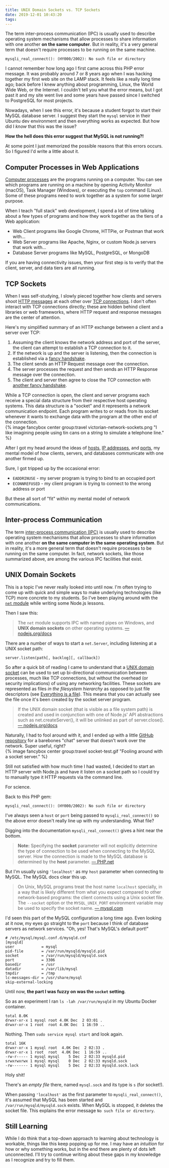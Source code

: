```yaml
---
title: UNIX Domain Sockets vs. TCP Sockets
date: 2019-12-01 10:43:20
tags:
---
```


The term inter-process communication (IPC) is usually used to describe operating system mechanisms that allow processes to share information with one another **on the same computer**. But in reality, it's a very general term that doesn't require processes to be running on the same machine.
<!-- excerpt -->

```
mysqli_real_connect(): (HY000/2002): No such file or directory
```

I cannot remember how long ago I first came across this PHP error message. It was probably around 7 or 8 years ago when I was hacking together my first web site on the LAMP stack. It feels like a really long time ago; back before I knew anything about programming, Linux, the World Wide Web, or the Internet. I couldn't tell you what the error means, but I got past it and my site went live and some years have passed since I switched to PostgreSQL for most projects.

Nowadays, when I see this error, it's because a student forgot to start their MySQL database server. I suggest they start the `mysql` service in their Ubuntu dev environment and then everything works as expected. But how did I _know_ that this was the issue?

**How the hell does this error suggest that MySQL is not running?!**

At some point I just memorized the possible reasons that this errors occurs. So I figured I'd write a little about it.

## Computer Processes in Web Applications

[Computer processes](https://en.wikipedia.org/wiki/Process_(computing)) are the programs running on a computer. You can see which programs are running on a machine by opening Activity Monitor (macOS), Task Manager (Windows), or executing the `top` command (Linux). Some of these programs need to work together as a system for some larger purpose.

When I teach "full stack" web development, I spend a lot of time talking about a few types of programs and how they work together as the tiers of a Web application:

- Web Client programs like Google Chrome, HTTPie, or Postman that work with...
- Web Server programs like Apache, Nginx, or custom Node.js servers that work with...
- Database Server programs like MySQL, PostgreSQL, or MongoDB

If you are having connectivity issues, then your first step is to verify that the client, server, and data tiers are all running.

## TCP Sockets

When I was self-studying, I slowly pieced together how clients and servers shoot [HTTP messages](https://developer.mozilla.org/en-US/docs/Web/HTTP/Messages) at each other over [TCP connections](https://en.wikipedia.org/wiki/Transmission_Control_Protocol#Protocol_operation). I don't often interact with TCP connections directly; these are hidden behind client libraries or web frameworks, where HTTP request and response messages are the center of attention.

Here's my simplified summary of an HTTP exchange between a client and a server over TCP:

1. Assuming the client knows the network address and port of the server, the client can attempt to establish a TCP connection to it.
1. If the network is up and the server is listening, then the connection is established via a [fancy handshake](https://en.wikipedia.org/wiki/Transmission_Control_Protocol#Connection_establishment).
1. The client sends an HTTP Request message over the connection.
1. The server processes the request and then sends an HTTP Response message over the connection.
1. The client and server then agree to close the TCP connection with [another fancy handshake](https://en.wikipedia.org/wiki/Transmission_Control_Protocol#Connection_termination).

While a TCP connection is open, the client and server programs each receive a special data structure from their respective host operating systems. This data structure is a "socket" and it represents a network communication endpoint. Each program writes to or reads from its socket whenever it wants to exchange data with the program at the other end of the connection.
<br/>
{% image fancybox center group:travel victorian-network-sockets.png "I like imagining people using tin cans on a string to simulate a telephone line." %}

After I got my head around the ideas of [hosts](https://en.wikipedia.org/wiki/Host_(network)), [IP addresses](https://en.wikipedia.org/wiki/IP_address), and [ports](https://en.wikipedia.org/wiki/Port_(computer_networking)), my mental model of how clients, servers, and databases communicate with one another firmed up.

Sure, I got tripped up by the occasional error:

- `EADDRINUSE` - my server program is trying to bind to an occupied port
- `ECONNREFUSED` - my client program is trying to connect to the wrong address or port

But these all sort of "fit" within my mental model of network communications.

## Inter-process Communication

The term [inter-process communication (IPC)](https://en.wikipedia.org/wiki/Inter-process_communication) is usually used to describe operating system mechanisms that allow processes to share information with one another **on the same computer in the same operating system**. But in reality, it's a more general term that doesn't require processes to be running on the same computer. In fact, network sockets, like those summarized above, are among the various IPC facilities that exist.

## UNIX Domain Sockets

This is a topic I've never really looked into until now. I'm often trying to come up with quick and simple ways to make underlying technologies (like TCP) more concrete to my students. So I've been playing around with the [`net` module](https://nodejs.org/docs/latest-v10.x/api/net.html#net_net) while writing some Node.js lessons.

Then I saw this:

> The `net` module supports IPC with named pipes on Windows, and **UNIX domain sockets** on other operating systems.
[&mdash; nodejs.org/docs](https://nodejs.org/docs/latest-v10.x/api/net.html#net_ipc_support)

There are a number of ways to start a `net.Server`, including listening at a UNIX socket path:

```
server.listen(path[, backlog][, callback])
```

So after a quick bit of reading I came to understand that a [UNIX domain socket](https://en.wikipedia.org/wiki/Unix_domain_socket) can be used to set up bi-directional communication between processes, much like TCP connections, but without the overhead (or security implications) of using any networking facilities. These sockets are represented as files _in the filesystem hierarchy_ as opposed to just file descriptors (see [Everything is a file](https://en.wikipedia.org/wiki/Everything_is_a_file)). This means that you can actually see the file once it's been created by the socket server program.

> If the UNIX domain socket (that is visible as a file system path) is created and used in conjunction with one of Node.js' API abstractions such as net.createServer(), it will be unlinked as part of server.close().
[&mdash; nodejs.org/docs](https://nodejs.org/docs/latest-v10.x/api/net.html#net_identifying_paths_for_ipc_connections)

Naturally, I had to fool around with it, and I ended up with a little [GitHub repository](https://github.com/thebearingedge/socket-test) for a barebones "chat" server that doesn't work over the network. Super useful, right?
<br/>
{% image fancybox center group:travel socket-test.gif "Fooling around with a socket server." %}

Still not satisfied with how much time I had wasted, I decided to start an HTTP server with Node.js and have it listen on a socket path so I could try to manually type it HTTP requests via the command line.

For science.

Back to this PHP gem:

```
mysqli_real_connect(): (HY000/2002): No such file or directory
```

I've always seen a `host` or `port` being passed to `mysqli_real_connect()` so the above error doesn't really line up with my understanding. What file?

Digging into the documentation `mysqli_real_connect()` gives a hint near the bottom.

> **Note:** Specifying the **socket** parameter will not explicitly determine the type of connection to be used when connecting to the MySQL server. How the connection is made to the MySQL database is determined by the **host** parameter.
[&mdash; PHP.net](https://www.php.net/manual/en/mysqli.real-connect.php)</cite>

But I'm usually using `'localhost'` as my `host` parameter when connecting to MySQL. The MySQL docs clear this up.

> On Unix, MySQL programs treat the host name `localhost` specially, in a way that is likely different from what you expect compared to other network-based programs: the client connects using a Unix socket file. The `--socket` option or the `MYSQL_UNIX_PORT` environment variable may be used to specify the socket name.
[&mdash; mysql.com](https://dev.mysql.com/doc/refman/8.0/en/connecting.html)

I'd seen this part of the MySQL configuration a long time ago. Even looking at it now, my eyes go straight to the `port` because I think of database servers as network services. "Oh, yes! That's MySQL's default port!"

```
# /etc/mysql/mysql.conf.d/mysqld.cnf
[mysqld]
user            = mysql
pid-file        = /var/run/mysqld/mysqld.pid
socket          = /var/run/mysqld/mysqld.sock
port            = 3306
basedir         = /usr
datadir         = /var/lib/mysql
tmpdir          = /tmp
lc-messages-dir = /usr/share/mysql
skip-external-locking
```

Until now, **the part I was fuzzy on was the `socket` setting**.

So as an experiment I ran `ls -lah /var/run/mysqld` in my Ubuntu Docker container.

```
total 8.0K
drwxr-xr-x 1 mysql root 4.0K Dec  2 03:01 .
drwxr-xr-x 1 root  root 4.0K Dec  1 16:59 ..
```

Nothing. Then `sudo service mysql start` and look again.

```
total 16K
drwxr-xr-x 1 mysql root  4.0K Dec  2 02:33 .
drwxr-xr-x 1 root  root  4.0K Dec  1 16:59 ..
-rw-r----- 1 mysql mysql    5 Dec  2 02:33 mysqld.pid
srwxrwxrwx 1 mysql mysql    0 Dec  2 02:33 mysqld.sock
-rw------- 1 mysql mysql    5 Dec  2 02:33 mysqld.sock.lock
```

Holy shit!

There's an _empty file_ there, named `mysql.sock` and its type is `s` (for socket!).

When passing `'localhost'` as the first parameter to `mysqli_real_connect()`, it's assumed that MySQL has been started and `/var/run/mysqld/mysqld.sock` exists. When MySQL is stopped, it deletes the socket file. This explains the error message `No such file or directory`.

## Still Learning

While I do think that a top-down approach to learning about technology is workable, things like this keep popping up for me. I may have an _intuition_ for how or why something works, but in the end there are plenty of dots left unconnected. I'll try to continue writing about these gaps in my knowledge as I recognize and try to fill them.
